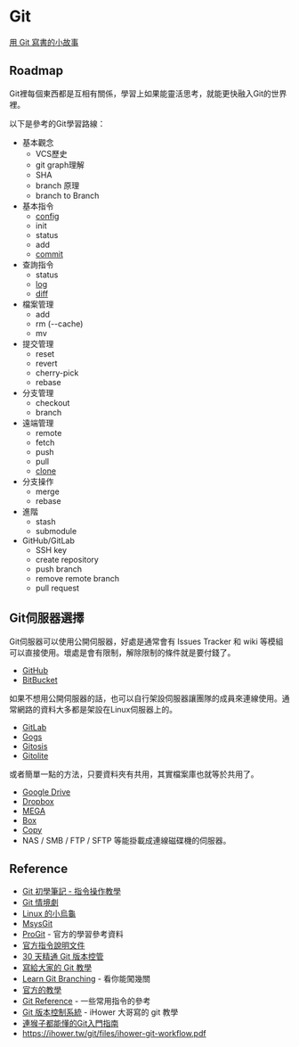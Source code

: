 Git
===

[用 Git 寫書的小故事](story.md)

Roadmap
-------

Git裡每個東西都是互相有關係，學習上如果能靈活思考，就能更快融入Git的世界裡。

以下是參考的Git學習路線：

* 基本觀念
  * VCS歷史
  * git graph理解
  * SHA
  * branch 原理
  * branch to Branch
* 基本指令
  * [config](config.md)
  * init
  * status
  * add
  * [commit](commit.md)
* 查詢指令
  * status
  * [log](log.md)
  * [diff](diff.md)
* 檔案管理
  * add
  * rm (--cache)
  * mv
* 提交管理
  * reset
  * revert
  * cherry-pick
  * rebase
* 分支管理
  * checkout
  * branch
* 遠端管理
  * remote
  * fetch
  * push
  * pull
  * [clone](clone.md)
* 分支操作
  * merge
  * rebase
* 進階
  * stash
  * submodule
* GitHub/GitLab
  * SSH key
  * create repository
  * push branch
  * remove remote branch
  * pull request

Git伺服器選擇
-------------

Git伺服器可以使用公開伺服器，好處是通常會有 Issues Tracker 和 wiki 等模組可以直接使用。壞處是會有限制，解除限制的條件就是要付錢了。

* [GitHub](github.md)
* [BitBucket](bitbucket.md)

如果不想用公開伺服器的話，也可以自行架設伺服器讓團隊的成員來連線使用。通常網路的資料大多都是架設在Linux伺服器上的。

* [GitLab](https://about.gitlab.com/)
* [Gogs](https://try.gogs.io/)
* [Gitosis](http://git-scm.com/book/en/Git-on-the-Server-Gitosis)
* [Gitolite](http://git-scm.com/book/en/Git-on-the-Server-Gitolite)

或者簡單一點的方法，只要資料夾有共用，其實檔案庫也就等於共用了。

* [Google Drive](https://drive.google.com/)
* [Dropbox](https://www.dropbox.com/)
* [MEGA](https://mega.co.nz/)
* [Box](https://www.box.com/)
* [Copy](https://www.copy.com/)
* NAS / SMB / FTP / SFTP 等能掛載成連線磁碟機的伺服器。

Reference
---------

* [Git 初學筆記 - 指令操作教學](http://blog.longwin.com.tw/2009/05/git-learn-initial-command-2009/)
* [Git 情境劇](http://blog.gogojimmy.net/2012/02/29/git-scenario/)
* [Linux 的小烏龜](http://rabbitvcs.org/)
* [MsysGit](http://msysgit.github.io/)
* [ProGit](http://git-scm.com/book) - 官方的學習參考資料
* [官方指令說明文件](https://www.kernel.org/pub/software/scm/git/docs/)
* [30 天精通 Git 版本控管](https://github.com/doggy8088/Learn-Git-in-30-days)
* [寫給大家的 Git 教學](http://littleb.tc/slides/2012/everyone/git.html#slide-0)
* [Learn Git Branching](http://pcottle.github.io/learnGitBranching/) - 看你能闖幾關
* [官方的教學](https://try.github.io/levels/1/challenges/1)
* [Git Reference](http://gitref.org/) - 一些常用指令的參考
* [Git 版本控制系統](http://ihower.tw/git/) - iHower 大哥寫的 git 教學
* [連猴子都能懂的Git入門指南](http://backlogtool.com/git-guide/tw/)
* https://ihower.tw/git/files/ihower-git-workflow.pdf
